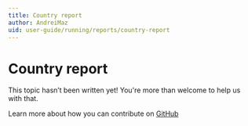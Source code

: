 ```yaml
---
title: Country report
author: AndreiMaz
uid: user-guide/running/reports/country-report
---
```

# Country report

This topic hasn’t been written yet! You're more than welcome to help us with that.

Learn more about how you can contribute on [GitHub](https://github.com/nopSolutions/nopCommerce-Docs/blob/master/CONTRIBUTING.md)